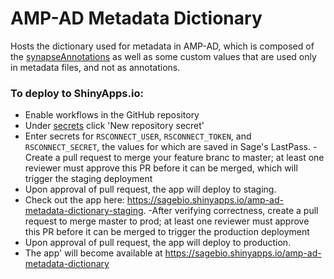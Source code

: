 # AMP-AD Metadata Dictionary

Hosts the dictionary used for metadata in AMP-AD, which is composed of the
[synapseAnnotations](https://github.com/Sage-Bionetworks/synapseAnnotations/) as
well as some custom values that are used only in metadata files, and not as
annotations.

### To deploy to ShinyApps.io:

- Enable workflows in the GitHub repository
- Under [secrets](https://github.com/Sage-Bionetworks/amp-ad-metadata-dictionary/settings/secrets/actions) click 'New repository secret'
- Enter secrets for `RSCONNECT_USER`, `RSCONNECT_TOKEN`, and `RSCONNECT_SECRET`, the values for which are saved in Sage's LastPass.
-Create a pull request to merge your feature branc to master; at least one reviewer must approve this PR before it can be merged, which will trigger the staging deployment
- Upon approval of pull request, the app will deploy to staging.
- Check out the app here: https://sagebio.shinyapps.io/amp-ad-metadata-dictionary-staging.
-After verifying correctness, create a pull request to merge master to prod; at least one reviewer must approve this PR before it can be merged to trigger the production deployment
- Upon approval of pull request, the app will deploy to production.
- The app' will become available at https://sagebio.shinyapps.io/amp-ad-metadata-dictionary
